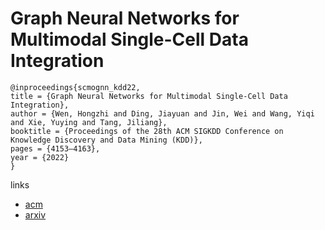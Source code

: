 # Graph Neural Networks for Multimodal Single-Cell Data Integration

```
@inproceedings{scmognn_kdd22,
title = {Graph Neural Networks for Multimodal Single-Cell Data Integration},
author = {Wen, Hongzhi and Ding, Jiayuan and Jin, Wei and Wang, Yiqi and Xie, Yuying and Tang, Jiliang},
booktitle = {Proceedings of the 28th ACM SIGKDD Conference on Knowledge Discovery and Data Mining (KDD)},
pages = {4153–4163},
year = {2022}
}
```

links
- [acm](https://dl.acm.org/doi/10.1145/3534678.3539213)
- [arxiv](https://arxiv.org/abs/2203.01884)
